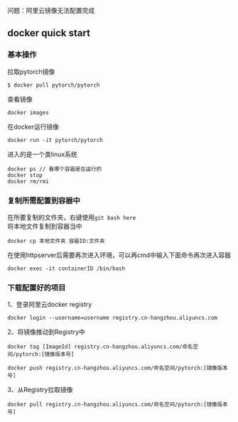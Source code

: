 
问题：阿里云镜像无法配置完成

## docker quick start
### 基本操作

拉取pytorch镜像

```
$ docker pull pytorch/pytorch
```

查看镜像
```
docker images 
```

在docker运行镜像
```
docker run -it pytorch/pytorch
```
进入的是一个类linux系统

```
docker ps // 看哪个容器是在运行的
docker stop
docker rm/rmi
```

### 复制所需配置到容器中

在所要复制的文件夹，右键使用`git bash here`\
将本地文件复制到容器当中
```
docker cp 本地文件夹 容器ID:文件夹
```

在使用httpserver后需要再次进入环境，可以再cmd中输入下面命令再次进入容器
```
docker exec -it containerID /bin/bash
```

### 下载配置好的项目

1、登录阿里云docker registry
```
docker login --username=username registry.cn-hangzhou.aliyuncs.com 
```

2、将镜像推动到Registry中
```
docker tag [ImageId] registry.cn-hangzhou.aliyuncs.com/命名空间/pytorch:[镜像版本号]

docker push registry.cn-hangzhou.aliyuncs.com/命名空间/pytorch:[镜像版本号]
```

3、从Registry拉取镜像
```
docker pull registry.cn-hangzhou.aliyuncs.com/命名空间/pytorch:[镜像版本号]
```

